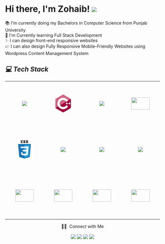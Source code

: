 # Hi there, I'm Zohaib! <img src="https://raw.githubusercontent.com/MartinHeinz/MartinHeinz/master/wave.gif" width="30px"> 
:books: I'm currently doing my Bachelors in Computer Science from Punjab University  
:file_folder: I'm Currently learning Full Stack Development  
:sparkles: I can design front-end responsive websites  
:chart_with_upwards_trend: I can also design Fully Responsive Mobile-Friendly Websites using Wordpress Content Management System   


<h2><i>💻 Tech Stack</i></h2>

<table width="100">
<tr height="150">
    <td align='center' width="250">
        <img src="https://github.com/abranhe/programming-languages-logos/blob/master/src/javascript/javascript.svg" width="60">
    </td>
    <td align='center' width="250">
        <img src="https://github.com/devicons/devicon/blob/master/icons/cplusplus/cplusplus-original.svg" width="60">
    </td>
     <td align='center' width="250">
        <img src="https://git-scm.com/images/logos/1color-darkbg@2x.png" width="100">
    </td>
    <td align='center' width="250">
        <img src="https://upload.wikimedia.org/wikipedia/commons/thumb/3/38/HTML5_Badge.svg/600px-HTML5_Badge.svg.png" height="40" width="60">
    </td>
</tr>
<tr height="150">
    <td align='center' width="190">
        <img src="https://raw.githubusercontent.com/devicons/devicon/0d6c64dbbf311879f7d563bfc3ccf559f9ed111c/icons/css3/css3-original-wordmark.svg" width="60">
    </td>
    <td align='center' width="190">
        <img src="https://github.com/bestofjs/bestofjs-webui/blob/master/public/logos/vscode.svg" width="60">
    </td>
    <td align='center' width="190">
        <img src="https://brandslogos.com/wp-content/uploads/images/bootstrap-logo.png" width="60">
    </td>
    <td align='center' width="190">
        <img src="https://brandslogos.com/wp-content/uploads/images/jquery-logo.png" width="60">
    </td>   
</tr>
<tr height="150">
    <td align='center'>
    <img src="https://www.sfml-dev.org/download/goodies/sfml-logo-small.png" height="40" width="60">
    </td>
    <td align='center'>
    <img src="https://w7.pngwing.com/pngs/777/698/png-transparent-node-js-javascript-software-developer-npm-github-angle-text-logo.png" height="40" width="60">
    </td>
    <td align='center'>
    <img src="https://w7.pngwing.com/pngs/212/722/png-transparent-web-development-express-js-javascript-software-framework-laravel-world-wide-web-purple-blue-text.png" height="40" width="60">
    </td>
    <td align='center'>
    <img src="https://toppng.com/uploads/preview/mongodb-logo-11609369386lqoc6r2ga9.png" height="40" width="60">
    </td>
</tr>
</table>



<p align="center">
🤝🏻 &nbsp;Connect with Me</br></br>
<a href="https://www.linkedin.com/in/zohaibb-munir/"><img src="https://img.shields.io/badge/-Zohaib%20Munir-0077B5?style=flat&logo=Linkedin&logoColor=white"/></a>
<a href="mailto:zohaibmunir32@gmail.com"><img src="https://img.shields.io/badge/-zohaibmunir32@gmail.com-D14836?style=flat&logo=Gmail&logoColor=white"/></a>
<a href="https://www.instagram.com/zohaibbb__m/"><img src="https://img.shields.io/badge/-@zohaibbb__m-E4405F?style=flat&logo=Instagram&logoColor=white"/></a>
<a href="https://web.facebook.com/zohaib.munir.94"><img src="https://img.shields.io/badge/-@Zohaib%20Munir-1877F2?style=flat&logo=Facebook&logoColor=white"/></a>



